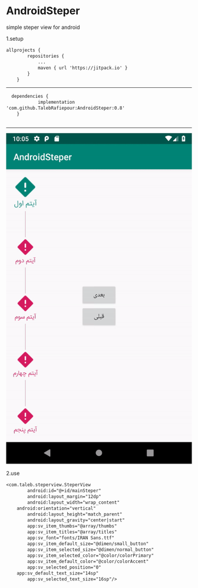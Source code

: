 # AndroidSteper
simple steper view for android

1.setup 

```
allprojects {
		repositories {
			...
			maven { url 'https://jitpack.io' }
		}
	}
```
  
  -------------------------------------
  
```
  dependencies {
	        implementation 'com.github.TalebRafiepour:AndroidSteper:0.8'
	}
   
```
 ----------------------------------------
 
 ![alt text](https://github.com/TalebRafiepour/AndroidSteper/blob/master/screen.gif)
 
 
 2.use
```
<com.taleb.steperview.SteperView
        android:id="@+id/mainSteper"
        android:layout_margin="12dp"
        android:layout_width="wrap_content"
	android:orientation="vertical"
        android:layout_height="match_parent"
        android:layout_gravity="center|start"
        app:sv_item_thumbs="@array/thumbs"
        app:sv_item_titles="@array/titles"
        app:sv_font="fonts/IRAN Sans.ttf"
        app:sv_item_default_size="@dimen/small_button"
        app:sv_item_selected_size="@dimen/normal_button"
        app:sv_item_selected_color="@color/colorPrimary"
        app:sv_item_default_color="@color/colorAccent"
        app:sv_selected_position="0"
	app:sv_default_text_size="14sp"
        app:sv_selected_text_size="16sp"/>
